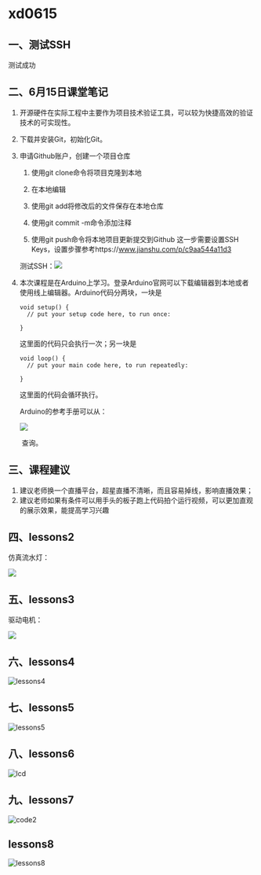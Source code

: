 # xd0615

## 一、测试SSH

测试成功

## 二、6月15日课堂笔记

1. 开源硬件在实际工程中主要作为项目技术验证工具，可以较为快捷高效的验证技术的可实现性。

2. 下载并安装Git，初始化Git。

3. 申请Github账户，创建一个项目仓库
	1. 使用git clone命令将项目克隆到本地
	
	2. 在本地编辑
	
	3. 使用git add将修改后的文件保存在本地仓库
	
	4. 使用git commit -m命令添加注释
	
	5. 使用git push命令将本地项目更新提交到Github
	    这一步需要设置SSH Keys，设置步骤参考https://www.jianshu.com/p/c9aa544a11d3  
	
	  测试SSH：![](README.assets/test_SSH.png)
	
4. 本次课程是在Arduino上学习。登录Arduino官网可以下载编辑器到本地或者使用线上编辑器。Arduino代码分两块，一块是

    ```
    void setup() {
      // put your setup code here, to run once:
    
    }
    ```

    这里面的代码只会执行一次；另一块是

    ```
    void loop() {
      // put your main code here, to run repeatedly:
    
    }
    ```

    这里面的代码会循环执行。

    Arduino的参考手册可以从：

    ![](README.assets/Arduino_help.png)

    ​	查询。

## 三、课程建议

1. 建议老师换一个直播平台，超星直播不清晰，而且容易掉线，影响直播效果；
2. 建议老师如果有条件可以用手头的板子跑上代码拍个运行视频，可以更加直观的展示效果，能提高学习兴趣    

## 四、lessons2

仿真流水灯：

![](README.assets/lessons2.png)

## 五、lessons3

驱动电机：

![](README.assets/lessons3.png)

## 六、lessons4

![lessons4](README.assets/lessons4.png)

## 七、lessons5

![lessons5](README.assets/lessons5.gif)

## 八、lessons6

![lcd](README.assets/lcd.png)

## 九、lessons7

![code2](README.assets/code2.png)

## lessons8

![lessons8](README.assets/lessons8.png)